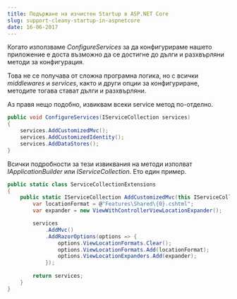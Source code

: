 ```yaml
---
title: Подържане на изчистен Startup в ASP.NET Core
slug: support-cleany-startup-in-aspnetcore
date: 16-06-2017
---
```


Когато използваме *ConfigureServices* за да конфигурираме нашето приложение e 
доста възможно да се достигне до дълги и разхвърляни методи за конфигурация.

Това не се получава от сложна програмна логика, но с всички *middlewares* и *services*, 
както и други опции за конфигуриране, методите тогава стават дълги и разхвърляни.

Аз правя нещо подобно, извиквам всеки service метод по-отделно.
 
```csharp
public void ConfigureServices(IServiceCollection services) 
{ 
    services.AddCustomizedMvc(); 
    services.AddCustomizedIdentity(); 
    services.AddDataStores(); 
} 
```
 
Всички подробности за тези извиквания на методи изполват *IApplicationBuilder* или *IServiceCollection*. 
Ето един пример.

```csharp
public static class ServiceCollectionExtensions 
{ 
    public static IServiceCollection AddCustomizedMvc(this IServiceCollection services) { 
        var locationFormat = @"Features\Shared\{0}.cshtml"; 
        var expander = new ViewWithControllerViewLocationExpander();

        services
            .AddMvc()
            .AddRazorOptions(options => { 
                options.ViewLocationFormats.Clear();
                options.ViewLocationFormats.Add(locationFormat); 
                options.ViewLocationExpanders.Add(expander); 
            });
             
        return services; 
    } 
}
```